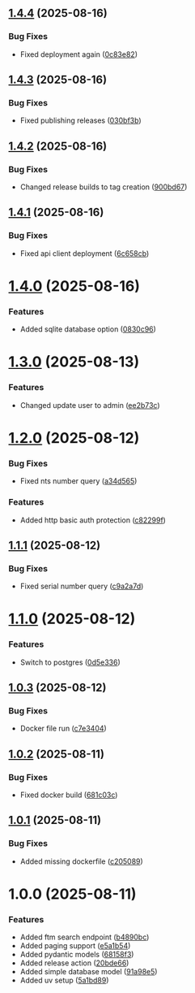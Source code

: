 ## [1.4.4](https://github.com/vgerber/elwis-api/compare/v1.4.3...v1.4.4) (2025-08-16)


### Bug Fixes

* Fixed deployment again ([0c83e82](https://github.com/vgerber/elwis-api/commit/0c83e822d7fed0c812241d0548ef020851b5ef76))

## [1.4.3](https://github.com/vgerber/elwis-api/compare/v1.4.2...v1.4.3) (2025-08-16)


### Bug Fixes

* Fixed publishing releases ([030bf3b](https://github.com/vgerber/elwis-api/commit/030bf3b6be61fa9234da8f67514c0b726dc5bb20))

## [1.4.2](https://github.com/vgerber/elwis-api/compare/v1.4.1...v1.4.2) (2025-08-16)


### Bug Fixes

* Changed release builds to tag creation ([900bd67](https://github.com/vgerber/elwis-api/commit/900bd67ee4d86579c3e7f962a5deb6510283f383))

## [1.4.1](https://github.com/vgerber/elwis-api/compare/v1.4.0...v1.4.1) (2025-08-16)


### Bug Fixes

* Fixed api client deployment ([6c658cb](https://github.com/vgerber/elwis-api/commit/6c658cbe44ca3014e923b5a59615c00daf4f14b6))

# [1.4.0](https://github.com/vgerber/elwis-api/compare/v1.3.0...v1.4.0) (2025-08-16)


### Features

* Added sqlite database option ([0830c96](https://github.com/vgerber/elwis-api/commit/0830c968c9edc2492f0af87ba16526f1b0d11654))

# [1.3.0](https://github.com/vgerber/elwis-api/compare/v1.2.0...v1.3.0) (2025-08-13)


### Features

* Changed update user to admin ([ee2b73c](https://github.com/vgerber/elwis-api/commit/ee2b73c21d5eca6f99a9147782441a724e085549))

# [1.2.0](https://github.com/vgerber/elwis-api/compare/v1.1.1...v1.2.0) (2025-08-12)


### Bug Fixes

* Fixed nts number query ([a34d565](https://github.com/vgerber/elwis-api/commit/a34d565f0aad233aa833fc0fe018c5ea22173004))


### Features

* Added http basic auth protection ([c82299f](https://github.com/vgerber/elwis-api/commit/c82299f6b5034025855d3f0b41c27d812dec7707))

## [1.1.1](https://github.com/vgerber/elwis-api/compare/v1.1.0...v1.1.1) (2025-08-12)


### Bug Fixes

* Fixed serial number query ([c9a2a7d](https://github.com/vgerber/elwis-api/commit/c9a2a7d87c8b7c8434b0b2f506f0db33061be96a))

# [1.1.0](https://github.com/vgerber/elwis-api/compare/v1.0.3...v1.1.0) (2025-08-12)


### Features

* Switch to postgres ([0d5e336](https://github.com/vgerber/elwis-api/commit/0d5e3362d8b9999df00f1a9636c516e52db233f8))

## [1.0.3](https://github.com/vgerber/elwis-api/compare/v1.0.2...v1.0.3) (2025-08-12)


### Bug Fixes

* Docker file run ([c7e3404](https://github.com/vgerber/elwis-api/commit/c7e34042fa1d3bf14cbb4e034f19cd546a268b38))

## [1.0.2](https://github.com/vgerber/elwis-api/compare/v1.0.1...v1.0.2) (2025-08-11)


### Bug Fixes

* Fixed docker build ([681c03c](https://github.com/vgerber/elwis-api/commit/681c03c67533c6842b53eeba4012b992b99902d1))

## [1.0.1](https://github.com/vgerber/elwis-api/compare/v1.0.0...v1.0.1) (2025-08-11)


### Bug Fixes

* Added missing dockerfile ([c205089](https://github.com/vgerber/elwis-api/commit/c205089171c48af5bbd9c10c85bd7a6962b3f7db))

# 1.0.0 (2025-08-11)


### Features

* Added ftm search endpoint ([b4890bc](https://github.com/vgerber/elwis-api/commit/b4890bc3c9e5eab744601b0bc50a9d02e862cf9f))
* Added paging support ([e5a1b54](https://github.com/vgerber/elwis-api/commit/e5a1b54943d4dae4b9a9d447c7c655d2cb8feb62))
* Added pydantic models ([68158f3](https://github.com/vgerber/elwis-api/commit/68158f333abacccf9068261c513a3984df72d99a))
* Added release action ([20bde66](https://github.com/vgerber/elwis-api/commit/20bde66640af6fc1a3a767f79ad3009306ec818f))
* Added simple database model ([91a98e5](https://github.com/vgerber/elwis-api/commit/91a98e549a8598d23fb45f948586c30bfd27748a))
* Added uv setup ([5a1bd89](https://github.com/vgerber/elwis-api/commit/5a1bd89b52971b9d73562a44c6b68af450ed2bbd))
